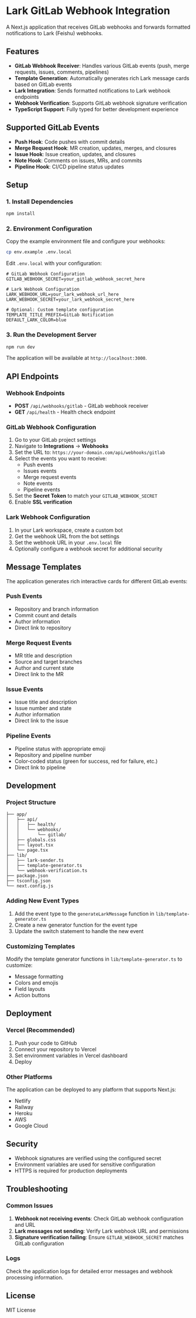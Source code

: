 # Lark GitLab Webhook Integration

A Next.js application that receives GitLab webhooks and forwards formatted notifications to Lark (Feishu) webhooks.

## Features

- **GitLab Webhook Receiver**: Handles various GitLab events (push, merge requests, issues, comments, pipelines)
- **Template Generation**: Automatically generates rich Lark message cards based on GitLab events
- **Lark Integration**: Sends formatted notifications to Lark webhook endpoints
- **Webhook Verification**: Supports GitLab webhook signature verification
- **TypeScript Support**: Fully typed for better development experience

## Supported GitLab Events

- **Push Hook**: Code pushes with commit details
- **Merge Request Hook**: MR creation, updates, merges, and closures
- **Issue Hook**: Issue creation, updates, and closures
- **Note Hook**: Comments on issues, MRs, and commits
- **Pipeline Hook**: CI/CD pipeline status updates

## Setup

### 1. Install Dependencies

```bash
npm install
```

### 2. Environment Configuration

Copy the example environment file and configure your webhooks:

```bash
cp env.example .env.local
```

Edit `.env.local` with your configuration:

```env
# GitLab Webhook Configuration
GITLAB_WEBHOOK_SECRET=your_gitlab_webhook_secret_here

# Lark Webhook Configuration
LARK_WEBHOOK_URL=your_lark_webhook_url_here
LARK_WEBHOOK_SECRET=your_lark_webhook_secret_here

# Optional: Custom template configuration
TEMPLATE_TITLE_PREFIX=GitLab Notification
DEFAULT_LARK_COLOR=blue
```

### 3. Run the Development Server

```bash
npm run dev
```

The application will be available at `http://localhost:3000`.

## API Endpoints

### Webhook Endpoints

- **POST** `/api/webhooks/gitlab` - GitLab webhook receiver
- **GET** `/api/health` - Health check endpoint

### GitLab Webhook Configuration

1. Go to your GitLab project settings
2. Navigate to **Integrations** → **Webhooks**
3. Set the URL to: `https://your-domain.com/api/webhooks/gitlab`
4. Select the events you want to receive:
   - Push events
   - Issues events
   - Merge request events
   - Note events
   - Pipeline events
5. Set the **Secret Token** to match your `GITLAB_WEBHOOK_SECRET`
6. Enable **SSL verification**

### Lark Webhook Configuration

1. In your Lark workspace, create a custom bot
2. Get the webhook URL from the bot settings
3. Set the webhook URL in your `.env.local` file
4. Optionally configure a webhook secret for additional security

## Message Templates

The application generates rich interactive cards for different GitLab events:

### Push Events
- Repository and branch information
- Commit count and details
- Author information
- Direct link to repository

### Merge Request Events
- MR title and description
- Source and target branches
- Author and current state
- Direct link to the MR

### Issue Events
- Issue title and description
- Issue number and state
- Author information
- Direct link to the issue

### Pipeline Events
- Pipeline status with appropriate emoji
- Repository and pipeline number
- Color-coded status (green for success, red for failure, etc.)
- Direct link to pipeline

## Development

### Project Structure

```
├── app/
│   ├── api/
│   │   ├── health/
│   │   └── webhooks/
│   │       └── gitlab/
│   ├── globals.css
│   ├── layout.tsx
│   └── page.tsx
├── lib/
│   ├── lark-sender.ts
│   ├── template-generator.ts
│   └── webhook-verification.ts
├── package.json
├── tsconfig.json
└── next.config.js
```

### Adding New Event Types

1. Add the event type to the `generateLarkMessage` function in `lib/template-generator.ts`
2. Create a new generator function for the event type
3. Update the switch statement to handle the new event

### Customizing Templates

Modify the template generator functions in `lib/template-generator.ts` to customize:
- Message formatting
- Colors and emojis
- Field layouts
- Action buttons

## Deployment

### Vercel (Recommended)

1. Push your code to GitHub
2. Connect your repository to Vercel
3. Set environment variables in Vercel dashboard
4. Deploy

### Other Platforms

The application can be deployed to any platform that supports Next.js:
- Netlify
- Railway
- Heroku
- AWS
- Google Cloud

## Security

- Webhook signatures are verified using the configured secret
- Environment variables are used for sensitive configuration
- HTTPS is required for production deployments

## Troubleshooting

### Common Issues

1. **Webhook not receiving events**: Check GitLab webhook configuration and URL
2. **Lark messages not sending**: Verify Lark webhook URL and permissions
3. **Signature verification failing**: Ensure `GITLAB_WEBHOOK_SECRET` matches GitLab configuration

### Logs

Check the application logs for detailed error messages and webhook processing information.

## License

MIT License
